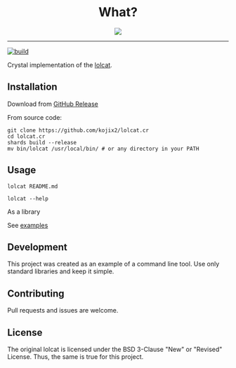 # <div align="center">What?<div>

<div align="center"><img src="https://raw.githubusercontent.com/busyloop/lolcat/master/ass/nom.jpg"></div>

---

[![build](https://github.com/kojix2/lolcat.cr/actions/workflows/build.yml/badge.svg)](https://github.com/kojix2/lolcat.cr/actions/workflows/build.yml)

Crystal implementation of the [lolcat](https://github.com/busyloop/lolcat).

## Installation

Download from [GitHub Release](https://github.com/kojix2/lolcat.cr/releases)

From source code:

```
git clone https://github.com/kojix2/lolcat.cr
cd lolcat.cr
shards build --release
mv bin/lolcat /usr/local/bin/ # or any directory in your PATH
```

## Usage

```
lolcat README.md
```

```
lolcat --help
```

As a library

See [examples](examples/)

## Development

This project was created as an example of a command line tool.
Use only standard libraries and keep it simple.

## Contributing

Pull requests and issues are welcome.

## License

The original lolcat is licensed under the BSD 3-Clause "New" or "Revised" License.
Thus, the same is true for this project.
